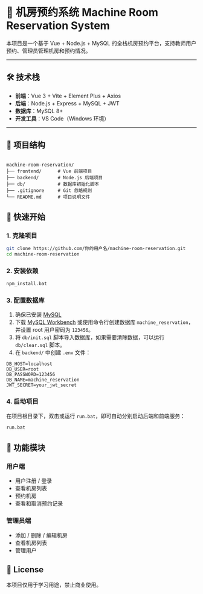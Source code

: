 
# 🏫 机房预约系统 Machine Room Reservation System

本项目是一个基于 Vue + Node.js + MySQL 的全栈机房预约平台，支持教师用户预约、管理员管理机房和预约情况。

---

## 🛠 技术栈

- **前端**：Vue 3 + Vite + Element Plus + Axios
- **后端**：Node.js + Express + MySQL + JWT
- **数据库**：MySQL 8+
- **开发工具**：VS Code（Windows 环境）

---

## 📁 项目结构

```plaintext

machine-room-reservation/
├── frontend/      # Vue 前端项目
├── backend/       # Node.js 后端项目
├── db/            # 数据库初始化脚本
├── .gitignore     # Git 忽略规则
└── README.md      # 项目说明文件

```

## 🚀 快速开始

### 1. 克隆项目

```bash
git clone https://github.com/你的用户名/machine-room-reservation.git
cd machine-room-reservation
```

### 2. 安装依赖

```bat
npm_install.bat
```

### 3. 配置数据库

1. 确保已安装 [MySQL](https://dev.mysql.com/downloads/mysql/)
2. 下载 [MySQL Workbench](https://dev.mysql.com/downloads/workbench/) 或使用命令行创建数据库 `machine_reservation`，并设置 root 用户密码为 `123456`。
3. 将 `db/init.sql` 脚本导入数据库，如果需要清除数据，可以运行 `db/clear.sql` 脚本。
4. 在 `backend/` 中创建 `.env` 文件：

```env
DB_HOST=localhost
DB_USER=root
DB_PASSWORD=123456
DB_NAME=machine_reservation
JWT_SECRET=your_jwt_secret
```

### 4. 启动项目

在项目根目录下，双击或运行 `run.bat`，即可自动分别启动后端和前端服务：

```bat
run.bat
```

## 📌 功能模块

### 用户端

- 用户注册 / 登录
- 查看机房列表
- 预约机房
- 查看和取消预约记录

### 管理员端

- 添加 / 删除 / 编辑机房
- 查看机房列表
- 管理用户

## 📄 License

本项目仅用于学习用途，禁止商业使用。
